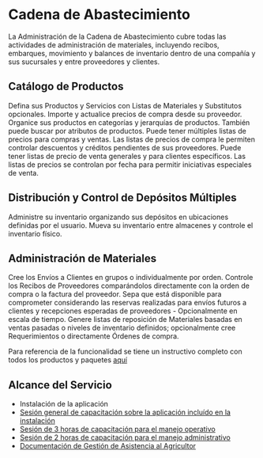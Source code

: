 # Cadena de Abastecimiento
La Administración de la Cadena de Abastecimiento cubre todas las actividades de administración de materiales, incluyendo recibos, embarques, movimiento y balances de inventario dentro de una
compañía y sus sucursales y entre proveedores y clientes.

## Catálogo de Productos
Defina sus Productos y Servicios con Listas de Materiales y Substitutos opcionales. Importe y actualice precios de compra desde su proveedor. Organice sus productos en categorías y jerarquías de productos.
También puede buscar por atributos de productos. Puede tener múltiples listas de precios para compras y ventas. Las listas de precios de compra le permiten controlar descuentos y créditos
pendientes de sus proveedores. Puede tener listas de precio de venta generales y para clientes específicos. Las listas de precios se controlan por fecha para permitir iniciativas especiales de venta.

## Distribución y Control de Depósitos Múltiples
Administre su inventario organizando sus depósitos en ubicaciones definidas por el usuario. Mueva su inventario entre almacenes y controle el inventario físico.

## Administración de Materiales
Cree los Envíos a Clientes en grupos o individualmente por orden. Controle los Recibos de Proveedores comparándolos directamente con la
orden de compra o la factura del proveedor. Sepa que está disponible para comprometer considerando las reservas realizadas para envíos futuros a clientes y recepciones esperadas de
proveedores - Opcionalmente en escala de tiempo. Genere listas de reposición de Materiales basadas en ventas pasadas o niveles de inventario definidos; opcionalmente cree Requerimientos o
directamente Órdenes de compra.

Para referencia de la funcionalidad se tiene un instructivo completo con todos los productos y paquetes [aquí](https://docs.erpya.com/adempiere/quote-to-invoice/shipment/index.html)

## Alcance del Servicio
- Instalación de la aplicación
- [Sesión general de capacitación sobre la aplicación incluído en la instalación](../learning/training-session.md)
- [Sesión de 3 horas de capacitación para el manejo operativo](../learning/training-session.md)
- [Sesión de 2 horas de capacitación para el manejo administrativo](../learning/training-session.md)
- [Documentación de Gestión de Asistencia al Agricultor](https://docs.erpya.com/adempiere/material-management/index.html)
